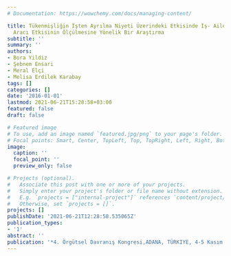 ```yaml
---
# Documentation: https://wowchemy.com/docs/managing-content/

title: Tükenmişliğin İşten Ayrılma Niyeti Üzerindeki Etkisinde İş- Aile Çatışmasının
  Aracı Etkisinin Ölçülmesine Yönelik Bir Araştırma
subtitle: ''
summary: ''
authors:
- Bora Yildiz
- Şebnem Ensari
- Meral Elçi
- Melisa Erdilek Karabay
tags: []
categories: []
date: '2016-01-01'
lastmod: 2021-06-21T15:28:58+03:00
featured: false
draft: false

# Featured image
# To use, add an image named `featured.jpg/png` to your page's folder.
# Focal points: Smart, Center, TopLeft, Top, TopRight, Left, Right, BottomLeft, Bottom, BottomRight.
image:
  caption: ''
  focal_point: ''
  preview_only: false

# Projects (optional).
#   Associate this post with one or more of your projects.
#   Simply enter your project's folder or file name without extension.
#   E.g. `projects = ["internal-project"]` references `content/project/deep-learning/index.md`.
#   Otherwise, set `projects = []`.
projects: []
publishDate: '2021-06-21T12:28:58.535065Z'
publication_types:
- '1'
abstract: ''
publication: '*4. Örgütsel Davranış Kongresi,ADANA, TÜRKIYE, 4-5 Kasım 2016*'
---
```


